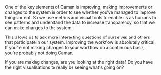 One of the key elements of Caman is improving, making improvements or changes to the system in order to see whether you've managed to improve things or not. So we use metrics and visual tools to enable us as humans to see patterns and understand the data to increase transparency, so that we can make changes to the system. 

This allows us to ask more interesting questions of ourselves and others that participate in our system. Improving the workflow is absolutely critical. If you're not making changes to your workflow on a continuous basis, you're probably not doing Caman. 

If you are making changes, are you looking at the right data? Do you have the right visualisations to really be seeing what's going on?